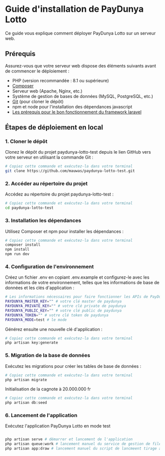 # Guide d'installation de PayDunya Lotto

Ce guide vous explique comment déployer PayDunya Lotto sur un serveur web.

## Prérequis

Assurez-vous que votre serveur web dispose des éléments suivants avant de commencer le déploiement :

- PHP (version recommandée : 8.1 ou supérieure)
- [Composer](https://getcomposer.org/)
- Serveur web (Apache, Nginx, etc.)
- Système de gestion de bases de données (MySQL, PostgreSQL, etc.)
- [Git](https://git-scm.com/) (pour cloner le dépôt)
- npm et node pour l'installation des dépendances javascript 
- [Les prérequis pour le bon fonctionnement du framework laravel](https://laravel.com/docs/10.x/deployment#server-requirements) 

## Étapes de déploiement en local

### 1. Cloner le dépôt

Clonez le dépôt du projet paydunya-lotto-test depuis le lien GitHub vers votre serveur en utilisant la commande Git :

```bash
# Copiez cette commande et exécutez-la dans votre terminal
git clone https://github.com/mauwas/paydunya-lotto-test.git
```
### 2. Accéder au répertoire du projet
Accédez au répertoire du projet paydunya-lotto-test :

```bash
# Copiez cette commande et exécutez-la dans votre terminal
cd paydunya-lotto-test
```
### 3. Installation les dépendances
Utilisez Composer et npm pour installer les dépendances :

```bash
# Copiez cette commande et exécutez-la dans votre terminal
composer install
npm install 
npm run dev
```

### 4. Configuration de l'environnement
Créez un fichier .env en copiant .env.example et configurez-le avec les informations de votre environnement, telles que les informations de base de données et les clés d'application :

```bash
# Les informations nécessaires pour faire fonctionner les APIs de PayDunya 
PAYDUNYA_MASTER_KEY="" # votre clé master de paydunya
PAYDUNYA_PRIVATE_KEY="" # votre clé private de paydunya 
PAYDUNYA_PUBLIC_KEY="" # votre clé public de paydunya
PAYDUNYA_TOKEN="" # votre clé token de paydunya
PAYDUNYA_MODE=test # le mode
```
Générez ensuite une nouvelle clé d'application :

```bash
# Copiez cette commande et exécutez-la dans votre terminal
php artisan key:generate
```
### 5. Migration de la base de données

Exécutez les migrations pour créer les tables de base de données :

```bash
# Copiez cette commande et exécutez-la dans votre terminal
php artisan migrate
```
Initialisation de la cagnote à 20.000.000 fr

```bash
# Copiez cette commande et exécutez-la dans votre terminal
php artisan db:seed
```
### 6. Lancement de l'application

Exécutez l'application PayDunya Lotto en mode test

```bash

php artisan serve # démarrer et lancement de l'application
php artisan queue:work # lancement manuel du service de gestion de file d'attente
php artisan app:draw # lancement manuel du script de lancmeent tirage au sort
```
